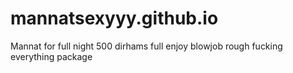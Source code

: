 # mannatsexyyy.github.io
Mannat for full night 500 dirhams full enjoy blowjob rough fucking everything package
